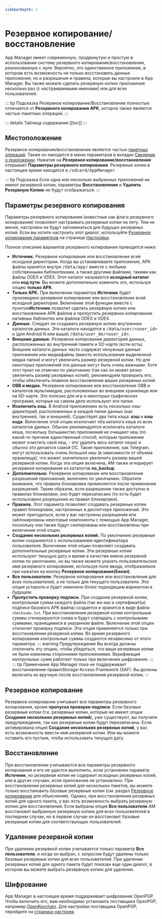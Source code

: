```yaml
---
sidebarDepth: 2
---
```


# Резервное копирование/восстановление
App Manager имеет современную, продвинутую и простую в использовании систему резервного копирования/восстановления, реализованную с нуля. Вероятно, это единственное приложение, в котором есть возможность не только восстановить данные приложения, но и разрешения и правила, которые вы настроили в App Manager. Вы также можете сделать резервную копию приложения несколько раз (с настраиваемыми именами) или для всех пользователей.

::: tip Подсказка
Резервное копирование/Восстановление полностью отличается от **Резервного копирования APK**, которое также является частью пакетных операций.
:::

::: details Таблица содержания
[[toc]]
:::

## Местоположение
Резервное копирование/восстановление является частью [пакетных операций][batch_ops]. Также он находится в меню параметров [][app_info_menu] в вкладке [Сведения о приложении][app_info]. Нажатие на **Резервное копирование/восстановление** открывает **Параметры резервного копирования**. Резервные копии в настоящее время находятся в <tt>/sdcard/AppManager</tt>.

::: tip Подсказка
Если одна или несколько выбранных приложений не имеют резервной копии, параметры **Восстановление** и **Удалить Резервную Копию** не будут отображаться.
:::

## Параметры резервного копирования
Параметры резервного копирования (известные как флаги резервного копирования) позволяют настраивать резервные копии на лету. Тем не менее, настройки не будут запоминаться для будущих резервных копий. Если вы хотите настроить этот диалог, используйте [Резервное копирование параметров][settings_bo] на странице [Настройки][settings].

Полное описание вариантов резервного копирования приводится ниже:
- **Источник.** Резервное копирование или восстановление всей исходной директории. Когда вы устанавливаете приложение, APK файлы хранятся внутри <tt>/data/app/</tt> вместе с любыми собственными библиотеками, а также другими файлами, такими как файлы ODEX и VDEX. Этот каталог называется **исходный каталог** или **код пути**. Вы можете дополнительно изменить это, используя опцию **только APK**.
- **Только APK.** При включении параметра **Источник** будет произведено резервное копирование или восстановление всей исходной директории. Включение этой функции вместе с пунктом**Источник** позволит сделать резервную копию или восстановление APK файлов и пропустить резервное копирование нативных библиотек или файлов ODEX и VDEX.
- **Данные.** Следует ли создавать резервную копию внутренних каталогов данных. Эти каталоги находятся в <tt>/data/user/<user_id></tt> и (для Android N или выше) <tt>/data/user_de/<user_id></tt>.
- **Внешние данные.** Резервное копирование директорий данных, расположенных во внутренней памяти и SD-карте (если есть). Внешние каталоги данных часто содержат ненужные данные приложения или медиафайлы (вместо использования выделенной медиа папки) и могут увеличить размер резервной копии. Но для некоторых приложений эти данные могут быть очень важными. Хотя этот пункт не отмечен по умолчанию (так как он может резко увеличить размер резервных копий), рекомендуем проверить его, чтобы обеспечить плавное восстановление ваших резервных копий.
- **OBB и медиа.** Резервное копирование или восстановление OBB и каталогов мультимедиа, расположенных во внешнем хранилище или на SD-карте. Это полезно для игр и некоторых графических программ, которые на самом деле используют эти папки.
- **Исключить кэш.** В Android приложениях есть несколько кэш-директорий, расположенных в каждой папке данных (как внутренней, так и внешней). Существует два типа кэша: **кэш** и **кэш кода**. Включение этой опции исключает оба каталога кэша из всех каталогов данных. Обычно рекомендуется исключать каталоги кеша, поскольку большинство приложений не очищают кеш (по какой-то причине единственный способ, которым приложение может очистить свой кеш, - это удалить весь каталог кеша) и обычно это делается самой ОС. Такие приложения, как Telegram, могут использовать очень большой кеш (в зависимости от объема хранилища), что может значительно увеличить размер вашей резервной копии. Когда эта опция включена, AM также игнорирует резервное копирование из каталогов **no_backup**.
- **Дополнительно.** Резервное копирование или восстановление разрешений приложений, включено по умолчанию. Обратите внимание, что правила блокировки применяются _после_ применения разрешений. Таким образом, если разрешение также доступно в правилах блокировки, оно будет перезаписано (то есть будет использовано разрешение из правил блокировки).
- **Правила.** Этот параметр позволяет создавать резервные копии правил блокировки, настроенных в диспетчере приложений. Это может пригодиться, если у вас настроены разрешения или заблокированы некоторые компоненты с помощью App Manager, поскольку они также будут скопированы или восстановлены при включении этой опции.
- **Создание нескольких резервных копий.** По умолчанию резервные копии сохраняются с использованием идентификатора пользователя. Включение этой опции позволяет создавать дополнительные резервные копии. Эти резервные копии используют текущую дату и время в качестве имени резервной копии по умолчанию, но вы также можете указать пользовательское имя резервного копирования, используя поле ввода, отображаемое при нажатии на кнопку **Резервное копирование(Бекап)**.
- **Все пользователи.** Резервное копирование или восстановление для всех пользователей, а не только для текущего пользователя. _Эта опция устарела и будет заменена более подходящим вариантом в будущем._
- **Пропустить проверку подписи.** При создании резервной копии, контрольная сумма каждого файла (так же как и сертификат(ы) подписи базового APK файла) создается и хранится в виде файла `checksums.txt`. При восстановлении резервной копии контрольные суммы сгенерируются снова и будут совпадать с контрольными суммами, хранящимися в указанном файле. Включение этой опции отключит проверку подписи. Эта опция применяется только при восстановлении резервной копии. Во время резервного копирования контрольные суммы создаются независимо от этого параметра.
  ::: warning Предупреждение
  Вы всегда должны отключить эту опцию, чтобы убедиться, что ваши резервные копии не были изменены сторонними приложениями. Верификация контрольных сумм работает только при включении шифрования.
  :::
  ::: tip Примечание
  App Manager пока не поддерживает восстановление правилStorage-Access-Framework (SAF). Вы должны включить их вручную после восстановления резервной копии.
  :::

## Резервное копирование
Резервное копирование учитывает все параметры резервного копирования, кроме **пропуска проверки подписи**. Если базовые резервные копии (т.е. резервные копии, которые не имеют опции **Создание нескольких резервных копий**), уже существуют, вы получите предупреждение, так как резервные копии будут перезаписаны. Если активирована опция **Создание нескольких резервных копий**, у вас есть возможность ввести имя резервной копии. Или вы можете оставить его пустым, чтобы использовать текущую дату.

## Восстановление
При восстановлении учитываются все параметры резервного копирования и его не удастся выполнить, если установлен параметр **Источник**, но резервная копия не содержит исходных резервных копий, или в других случаях, если приложение не установлено. При восстановлении резервных копий для нескольких пакетов, вы можете только восстановить базовые резервные копии (см. раздел [Резервное копирование](#резервное-копирование) для объяснения). Однако, при восстановлении резервных копий для одного пакета, у вас есть возможность выбрать резервную копию для восстановления. Если выбраны опция **Все пользователи** AM восстановит выбранную резервную копию для всех пользователей в последнем случае, но в первом случае он восстановит базовые резервные копии для соответствующих пользователей.

## Удаление резервной копии
При удалении резервной копии учитывается только параметр **Все пользователи**, и когда он выбран, с запросом будут удалены только базовые резервные копии для всех пользователей. При удалении резервных копий для одного пакета будет показан еще один диалог, в котором вы можете выбрать резервную копию для удаления.

## Шифрование
App Manager в настоящее время поддерживает шифрование OpenPGP. Чтобы включить его, вам необходимо установить поставщика OpenPGP, например [OpenKeychain][open_keychain]. Для настройки поставщика OpenPGP, перейдите на [страницу настроек][settings].

[batch_ops]: ./main-page.md#пакетные-операции
[app_info]: ./app-details-page.md#вкладка-«о-приложении»
[app_info_menu]: ./app-details-page.md#меню-опции
[settings]: ./settings-page.md
[settings_bo]: ./settings-page.md#backup-options
[open_keychain]: https://openkeychain.org
